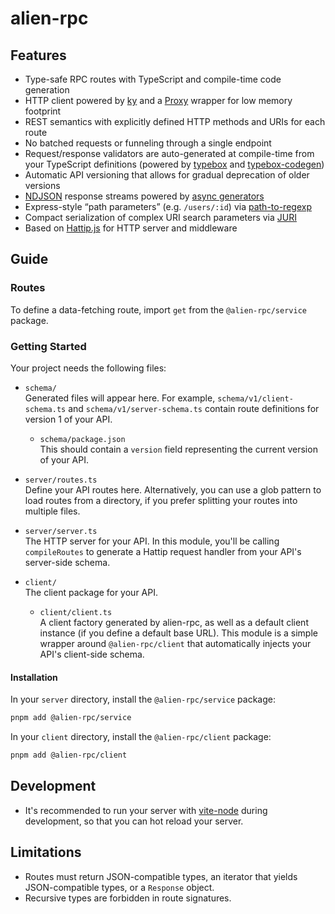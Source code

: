 # alien-rpc

## Features

- Type-safe RPC routes with TypeScript and compile-time code generation
- HTTP client powered by [ky](https://github.com/sindresorhus/ky) and a [Proxy](https://developer.mozilla.org/en-US/docs/Web/JavaScript/Reference/Global_Objects/Proxy) wrapper for low memory footprint
- REST semantics with explicitly defined HTTP methods and URIs for each route
- No batched requests or funneling through a single endpoint
- Request/response validators are auto-generated at compile-time from your TypeScript definitions (powered by [typebox](https://github.com/sinclairzx81/typebox) and [typebox-codegen](https://github.com/sinclairzx81/typebox-codegen))
- Automatic API versioning that allows for gradual deprecation of older versions
- [NDJSON](https://github.com/ndjson/ndjson-spec) response streams powered by [async generators](https://developer.mozilla.org/en-US/docs/Web/JavaScript/Reference/Global_Objects/AsyncGenerator)
- Express-style “path parameters” (e.g. `/users/:id`) via [path-to-regexp](https://github.com/pillarjs/path-to-regexp)
- Compact serialization of complex URI search parameters via [JURI](/packages/@alien-rpc/juri)
- Based on [Hattip.js](https://github.com/hattipjs/hattip) for HTTP server and middleware

## Guide

### Routes

To define a data-fetching route, import `get` from the `@alien-rpc/service` package.

### Getting Started

Your project needs the following files:

- `schema/`  
  Generated files will appear here. For example, `schema/v1/client-schema.ts` and `schema/v1/server-schema.ts` contain route definitions for version 1 of your API.

  - `schema/package.json`  
    This should contain a `version` field representing the current version of your API.

- `server/routes.ts`  
  Define your API routes here. Alternatively, you can use a glob pattern to load routes from a directory, if you prefer splitting your routes into multiple files.

- `server/server.ts`  
  The HTTP server for your API. In this module, you'll be calling `compileRoutes` to generate a Hattip request handler from your API's server-side schema.

- `client/`  
  The client package for your API.

  - `client/client.ts`  
    A client factory generated by alien-rpc, as well as a default client instance (if you define a default base URL). This module is a simple wrapper around `@alien-rpc/client` that automatically injects your API's client-side schema.

#### Installation

In your `server` directory, install the `@alien-rpc/service` package:

```sh
pnpm add @alien-rpc/service
```

In your `client` directory, install the `@alien-rpc/client` package:

```sh
pnpm add @alien-rpc/client
```

## Development

- It's recommended to run your server with [vite-node](https://www.npmjs.com/package/vite-node) during development, so that you can hot reload your server.

## Limitations

- Routes must return JSON-compatible types, an iterator that yields JSON-compatible types, or a `Response` object.
- Recursive types are forbidden in route signatures.
